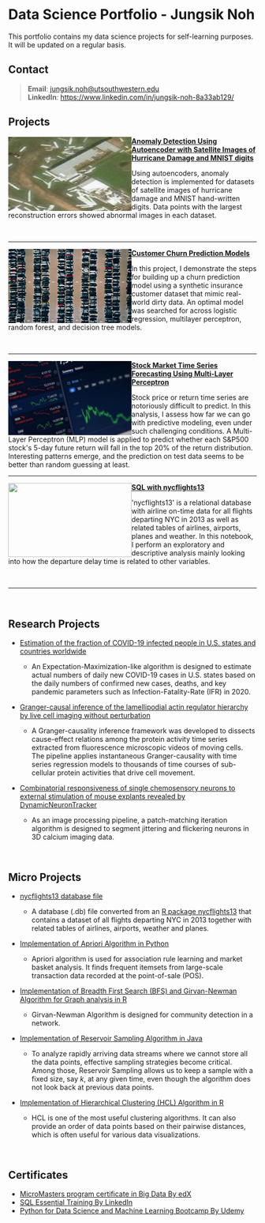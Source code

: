 # Data Science Portfolio - Jungsik Noh
This portfolio contains my data science projects for self-learning purposes.
It will be updated on a regular basis. 


## Contact
> **Email**: jungsik.noh@utsouthwestern.edu     <br />
> **LinkedIn**: https://www.linkedin.com/in/jungsik-noh-8a33ab129/ 
 

## Projects

<img align="left" width="250" height="150" src="doc/satelliteImage_damage.jpeg"> [**Anomaly Detection Using Autoencoder with Satellite Images of Hurricane Damage and MNIST digits**](https://colab.research.google.com/drive/1ZDphxN3ejxgogC8mKsjEc2dKVdRV9HZw?usp=sharing)

Using autoencoders, anomaly detection is implemented for datasets of satellite images of hurricane damage and MNIST hand-written digits.
Data points with the largest reconstruction errors showed abnormal images in each dataset.

<br clear="all"/>

<hr style="clear: both;">

<img align="left" width="250" height="150" src="doc/jorik-kleen-vAgSEXaMhZ8-unsplash.jpg"> [**Customer Churn Prediction Models**](https://github.com/JungsikNoh/CustomerChurnPredictionModel)

In this project, I demonstrate the steps for building up a churn prediction model using a synthetic insurance customer dataset that mimic real-world dirty data.
An optimal model was searched for across logistic regression, multilayer perceptron, random forest, and decision tree models.

<br clear="all"/>

<hr style="clear: both;">

<img align="left" width="250" height="150" src="doc/anne-nygard-x07ELaNFt34-unsplash.jpg"> [**Stock Market Time Series Forecasting Using Multi-Layer Perceptron**](https://colab.research.google.com/drive/14qvQmm62H2DMRmNClzYIpJyl2LVLJF2l)

Stock price or return time series are notoriously difficult to predict.
In this analysis, I assess how far we can go with predictive modeling, even under such challenging conditions. 
A Multi-Layer Perceptron (MLP) model is applied to predict whether each S&P500 stock's 5-day future return will fall in the top 20% of the return distribution.
Interesting patterns emerge, and the prediction on test data seems to be better than random guessing at least. 
 

<hr style="clear: both;">

<img align="left" width="250" height="150" src="doc/bao-menglong--FhoJYnw-cg-unsplash.jpg"> [**SQL with nycflights13**](https://github.com/JungsikNoh/Data_Science_Portfolio/blob/main/Projects/SQL_with_nycflights13/sql_with_nycflights13.ipynb)

'nycflights13' is a relational database with airline on-time data for all flights departing NYC in 2013 as well as related tables of airlines, airports, planes and weather. In this notebook, I perform an exploratory and descriptive analysis mainly looking into how the departure delay time is related to other variables.
 
<br clear="all"/>

<hr style="clear: both;">



<br/>

## Research Projects

- [Estimation of the fraction of COVID-19 infected people in U.S. states and countries worldwide](https://github.com/JungsikNoh/COVID19_Estimated-Size-of-Infectious-Population)
  - An Expectation-Maximization-like algorithm is designed to estimate actual numbers of daily new COVID-19 cases in U.S. states based on the daily numbers of confirmed new cases, deaths, and
    key pandemic parameters such as Infection-Fatality-Rate (IFR) in 2020.

- [Granger-causal inference of the lamellipodial actin regulator hierarchy by live cell imaging without perturbation](https://github.com/JungsikNoh/Granger-Causality-Analysis-of-Lamellipodia)
  - A Granger-causality inference framework was developed to dissects cause-effect relations among the protein activity time series extracted from fluorescence microscopic videos of moving cells.
    The pipeline applies instantaneous Granger-causality with time series regression models to thousands of time courses of sub-cellular protein activities that drive cell movement.

- [Combinatorial responsiveness of single chemosensory neurons to external stimulation of mouse explants revealed by DynamicNeuronTracker](https://github.com/JungsikNoh/DynamicNeuronTracker)
  - As an image processing pipeline, a patch-matching iteration algorithm is designed to segment jittering and flickering neurons in 3D calcium imaging data.






<br/>

## Micro Projects

- [nycflights13 database file](https://github.com/JungsikNoh/Data_Science_Portfolio/blob/main/MicroProjects/nycflights13.db)
  - A database (.db) file converted from an [R package nycflights13](https://cran.r-project.org/web/packages/nycflights13/index.html) that contains 
    a dataset of all flights departing NYC in 2013 together with related tables of airlines, airports, weather and planes.

- [Implementation of Apriori Algorithm in Python](https://github.com/JungsikNoh/Data_Science_Portfolio/blob/main/MicroProjects/ImplementationAprioriAlgo.md)
  - Apriori algorithm is used for association rule learning and market basket analysis. 
    It finds frequent itemsets from large-scale transaction data recorded at the 
    point-of-sale (POS).
   
- [Implementation of Breadth First Search (BFS) and Girvan-Newman Algorithm for Graph analysis in R](https://rpubs.com/JungsikNoh/Implement_GirvanNewman_GraphAnalysis_R)
  - Girvan-Newman Algorithm is designed for community detection in a network.
   
- [Implementation of Reservoir Sampling Algorithm in Java](https://github.com/JungsikNoh/Data_Science_Portfolio/blob/main/MicroProjects/Implementation_ReservoirSampling_Java.md)
  - To analyze rapidly arriving data streams where we cannot store all the data points, 
    effective sampling strategies become critical.
    Among those, Reservoir Sampling allows us to keep a sample with a fixed size, say $k$, at any given time, 
    even though the algorithm does not look back at previous data points. 
  
- [Implementation of Hierarchical Clustering (HCL) Algorithm in R](https://rpubs.com/JungsikNoh/ImplementHCLinR)
  - HCL is one of the most useful clustering algorithms. 
    It can also provide an order of data points based on their pairwise distances, 
    which is often useful for various data visualizations. 





<br/>

## Certificates
- [MicroMasters program certificate in Big Data By edX](https://credentials.edx.org/credentials/07ac775f581a4bc5bcd975d77c26ea1d/)
- [SQL Essential Training By LinkedIn](https://www.linkedin.com/learning/certificates/168041ae26e672180d73d1f7c48d5dec48effbed0aae8b8168a73f572fa2142f) 
- [Python for Data Science and Machine Learning Bootcamp By Udemy](https://www.udemy.com/certificate/UC-6dd2f854-bde5-4dd5-8d39-f3b75804cec7/) 




